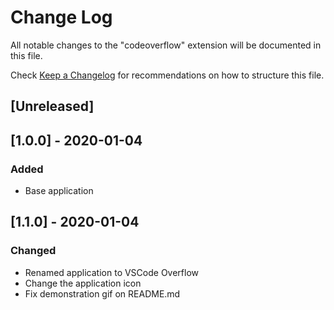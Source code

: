 # Change Log

All notable changes to the "codeoverflow" extension will be documented in this file.

Check [Keep a Changelog](http://keepachangelog.com/) for recommendations on how to structure this file.

## [Unreleased]

## [1.0.0] - 2020-01-04

### Added

- Base application

## [1.1.0] - 2020-01-04

### Changed

- Renamed application to VSCode Overflow
- Change the application icon
- Fix demonstration gif on README.md
